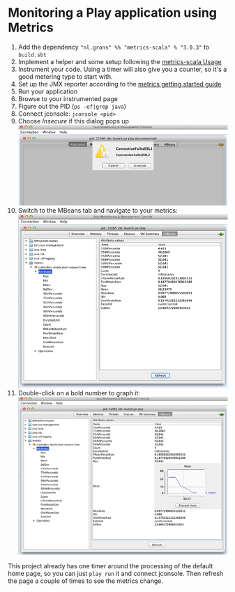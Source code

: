 Monitoring a Play application using Metrics
===========================================

1. Add the dependency `"nl.grons" %% "metrics-scala" % "3.0.3"` to `build.sbt`
2. Implement a helper and some setup following the [metrics-scala Usage](https://github.com/erikvanoosten/metrics-scala#usage)
3. Instrument your code. Using a timer will also give you a counter, so it's a good metering type to start with.
4. Set up the JMX reporter according to the [metrics getting started guide](http://metrics.codahale.com/getting-started/)
5. Run your application
6. Browse to your instrumented page
7. Figure out the PID (`ps -ef|grep java`)
8. Connect jconsole: `jconsole <pid>`
9. Choose *Insecure* if this dialog pops up ![Cancel/Insecure](docs/connection-insecure.png?raw=true)
10. Switch to the MBeans tab and navigate to your metrics: ![request time](docs/requestTime.png?raw=true)
11. Double-click on a bold number to graph it: ![graph](docs/graph.png?raw=true)

This project already has one timer around the processing of the default home page, so you can just `play run` it and connect jconsole. Then refresh the page a couple of times to see the metrics change.